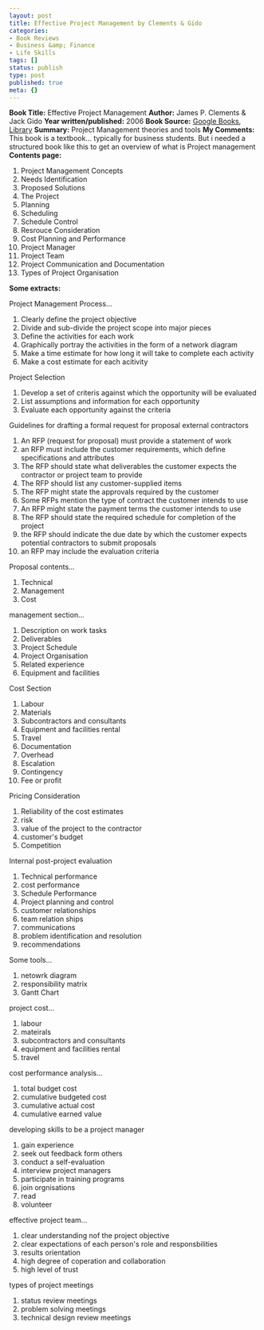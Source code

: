 ```yaml
---
layout: post
title: Effective Project Management by Clements & Gido
categories:
- Book Reviews
- Business &amp; Finance
- Life Skills
tags: []
status: publish
type: post
published: true
meta: {}
---
```

<strong>Book Title:</strong> Effective Project Management
<strong>Author:</strong> James P. Clements &amp; Jack Gido
<strong>Year written/published:</strong> 2006
<strong>Book Source:</strong> <a href="http://books.google.com/books?id=irsiGQAACAAJ&amp;dq=Effective+Project+Management+Clements">Google Books</a>, <a href="http://vistaweb.nlb.gov.sg/cgi-bin/cw_cgi?fullRecord+27454+3002+12782453+1+1">Library</a>
<strong>Summary:</strong> Project Management theories and tools
<strong>My Comments:</strong> This book is a textbook... typically for business students. But i needed a structured book like this to get an overview of what is Project management
<strong>Contents page:</strong>
<ol>
	<li>Project Management Concepts</li>
	<li>Needs Identification</li>
	<li>Proposed Solutions</li>
	<li>The Project</li>
	<li>Planning</li>
	<li>Scheduling</li>
	<li>Schedule Control</li>
	<li>Resrouce Consideration</li>
	<li>Cost Planning and Performance</li>
	<li>Project Manager</li>
	<li>Project Team</li>
	<li>Project Communication and Documentation</li>
	<li>Types of Project Organisation</li>
</ol>
<strong>Some extracts:</strong>

Project Management Process...
<ol>
	<li>Clearly define the project objective</li>
	<li>Divide and sub-divide the project scope into major pieces</li>
	<li>Define the activities for each work</li>
	<li>Graphically portray the activities in the form of a network diagram</li>
	<li>Make a time estimate for how long it will take to complete each activity</li>
	<li>Make a cost estimate for each acitivity</li>
</ol>
Project Selection
<ol>
	<li>Develop a set of criteris against which the opportunity will be evaluated</li>
	<li>List assumptions and information for each opportunity</li>
	<li>Evaluate each opportunity against the criteria</li>
</ol>
Guidelines for drafting a formal request for proposal external contractors
<ol>
	<li>An RFP (request for proposal) must provide a statement of work</li>
	<li>an RFP must include the customer requirements, which define specifications and attributes</li>
	<li>The RFP should state what deliverables the customer expects the contractor or project team to provide</li>
	<li>The RFP should list any customer-supplied items</li>
	<li>The RFP might state the approvals required by the customer</li>
	<li>Some RFPs mention the type of contract the customer intends to use</li>
	<li>An RFP might state the payment terms the customer intends to use</li>
	<li>The RFP should state the required schedule for completion of the project</li>
	<li>the RFP should indicate the due date by which the customer expects potential contractors to submit proposals</li>
	<li>an RFP may include the evaluation criteria</li>
</ol>
Proposal contents...
<ol>
	<li>Technical</li>
	<li>Management</li>
	<li>Cost</li>
</ol>
management section...
<ol>
	<li>Description on work tasks</li>
	<li>Deliverables</li>
	<li>Project Schedule</li>
	<li>Project Organisation</li>
	<li>Related experience</li>
	<li>Equipment and facilities</li>
</ol>
Cost Section
<ol>
	<li>Labour</li>
	<li>Materials</li>
	<li>Subcontractors and consultants</li>
	<li>Equipment and facilities rental</li>
	<li>Travel</li>
	<li>Documentation</li>
	<li>Overhead</li>
	<li>Escalation</li>
	<li>Contingency</li>
	<li>Fee or profit</li>
</ol>
Pricing Consideration
<ol>
	<li>Reliability of the cost estimates</li>
	<li>risk</li>
	<li>value of the project to the contractor</li>
	<li>customer's budget</li>
	<li>Competition</li>
</ol>
Internal post-project evaluation
<ol>
	<li>Technical performance</li>
	<li>cost performance</li>
	<li>Schedule Performance</li>
	<li>Project planning and control</li>
	<li>customer relationships</li>
	<li>team relation ships</li>
	<li>communications</li>
	<li>problem identification and resolution</li>
	<li>recommendations</li>
</ol>
Some tools...
<ol>
	<li>netowrk diagram</li>
	<li>responsibility matrix</li>
	<li>Gantt Chart</li>
</ol>
project cost...
<ol>
	<li>labour</li>
	<li>mateirals</li>
	<li>subcontractors and consultants</li>
	<li>equipment and facilities rental</li>
	<li>travel</li>
</ol>
cost performance analysis...
<ol>
	<li>total budget cost</li>
	<li>cumulative budgeted cost</li>
	<li>cumulative actual cost</li>
	<li>cumulative earned value</li>
</ol>
developing skills to be a project manager
<ol>
	<li>gain experience</li>
	<li>seek out feedback form others</li>
	<li>conduct a self-evaluation</li>
	<li>interview project managers</li>
	<li>participate in training programs</li>
	<li>join orgnisations</li>
	<li>read</li>
	<li>volunteer</li>
</ol>
effective project team...
<ol>
	<li>clear understanding nof the project objective</li>
	<li>clear expectations of each person's role and responsbilities</li>
	<li>results orientation</li>
	<li>high degree of coperation and collaboration</li>
	<li>high level of trust</li>
</ol>
types of project meetings
<ol>
	<li>status review meetings</li>
	<li>problem solving meetings</li>
	<li>technical design review meetings</li>
</ol>
